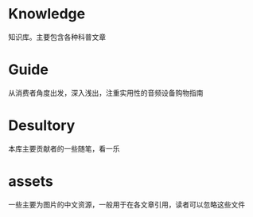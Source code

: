 # Knowledge

知识库。主要包含各种科普文章

# Guide

从消费者角度出发，深入浅出，注重实用性的音频设备购物指南

# Desultory

本库主要贡献者的一些随笔，看一乐

# assets

一些主要为图片的中文资源，一般用于在各文章引用，读者可以忽略这些文件
